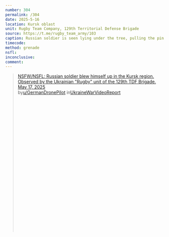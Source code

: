 ```yaml
---
number: 304
permalink: /304
date: 2025-5-16
location: Kursk oblast
unit: Rugby Team Company, 129th Territorial Defense Brigade
source: https://t.me/rugby_team_army/103
caption: Russian soldier is seen lying under the tree, pulling the pin on his grenade and putting it to his neck until it detonates
timecode: 
method: grenade
nsfl: 
inconclusive: 
comment: 
---
```

<blockquote class="reddit-embed-bq" style="height:500px" data-embed-height="586"><a href="https://www.reddit.com/r/UkraineWarVideoReport/comments/1kp6a0f/nsfwnsfl_russian_soldier_blew_himself_up_in_the/">NSFW/NSFL: Russian soldier blew himself up in the Kursk region. Observed by the Ukrainian "Rugby" unit of the 129th TDF Brigade. May 17, 2025</a><br> by<a href="https://www.reddit.com/user/GermanDronePilot/">u/GermanDronePilot</a> in<a href="https://www.reddit.com/r/UkraineWarVideoReport/">UkraineWarVideoReport</a></blockquote><script async="" src="https://embed.reddit.com/widgets.js" charset="UTF-8"></script>